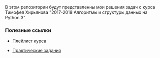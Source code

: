 В этом репозитории будут представленны мои решения задач с курса Тимофея Хирьянова "2017-2018 Алгоритмы и структуры данных на Python 3"

<h3> Полезные ссылки </h3>

* [Плейлист курса](https://www.youtube.com/playlist?list=PLRDzFCPr95fK7tr47883DFUbm4GeOjjc0)


* [Практические задания](http://judge.mipt.ru/mipt_cs_on_python3/)
